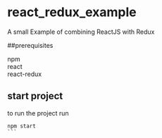 # react_redux_example
A small Example of combining ReactJS with Redux 

##prerequisites  

npm  
react  
react-redux  

  
## start project
to run the project run
````
npm start
```